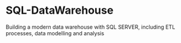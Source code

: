 # SQL-DataWarehouse
Building a modern data warehouse with SQL SERVER, including ETL processes, data modelling and analysis
